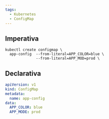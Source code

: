 ```yaml
---
tags:
  - Kubernetes
  - ConfigMap
---
```


## Imperativa

```shell
kubectl create configmap \
  app-config  --from-literal=APP_COLOR=blue \
              --from-literal=APP_MOD=prod \
```

## Declarativa

```yaml
apiVersion: v1
kind: ConfigMap
metadata:
  name: app-config
data:
  APP_COLOR: blue
  APP_MODE: prod
```